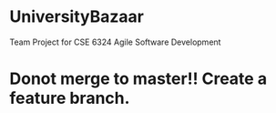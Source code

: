 # UniversityBazaar
Team Project for CSE 6324 Agile Software Development

# Donot merge to master!!  Create a feature branch.
